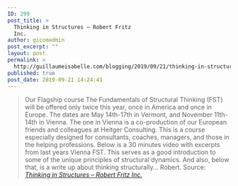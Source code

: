 ```yaml
---
ID: 299
post_title: >
  Thinking in Structures – Robert Fritz
  Inc.
author: gicomadmin
post_excerpt: ""
layout: post
permalink: >
  http://guillaumeisabelle.com/blogging/2019/09/21/thinking-in-structures-robert-fritz-inc/
published: true
post_date: 2019-09-21 14:24:41
---
```

> Our Flagship course The Fundamentals of Structural Thinking (FST) will be offered only twice this year, once in America and once in Europe. The dates are May 14th-17th in Vermont, and November 11th-14th in Vienna. The one in Vienna is a co-production of our European friends and colleagues at Heitger Consulting. This is a course especially designed for consultants, coaches, managers, and those in the helping professions. Below is a 30 minutes video with excerpts from last years Vienna FST. This serves as a good introduction to some of the unique principles of structural dynamics. And also, below that, is a write up about thinking structurally... Robert. Source: *[Thinking in Structures – Robert Fritz Inc.][1]*

 [1]: https://www.robertfritz.com/wp/thinking-in-structures/